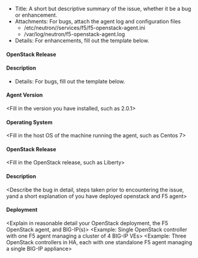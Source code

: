 * Title: A short but descriptive summary of the issue, whether it be a bug or enhancement.
* Attachments: For bugs, attach the agent log and configuration files
  * /etc/neutron//services/f5/f5-openstack-agent.ini
  * /var/log/neutron/f5-openstack-agent.log
* Details: For enhancements, fill out the template below.

#### OpenStack Release
<The earliest release in which you would like to see the enhancement>

#### Description
<Describe the enhancement request in detail>

* Details: For bugs, fill out the template below.

#### Agent Version
<Fill in the version you have installed, such as 2.0.1>

#### Operating System
<Fill in the host OS of the machine running the agent, such as Centos 7>

#### OpenStack Release
<Fill in the OpenStack release, such as Liberty>

#### Description
<Describe the bug in detail, steps taken prior to encountering the issue, yand a short explanation of you have deployed openstack and F5 agent>

#### Deployment
<Explain in reasonable detail your OpenStack deployment, the F5 OpenStack agent, and BIG-IP(s)>
<Example: Single OpenStack controller with one F5 agent managing a cluster of 4 BIG-IP VEs>
<Example: Three OpenStack controllers in HA, each with one standalone F5 agent managing a single BIG-IP appliance>

